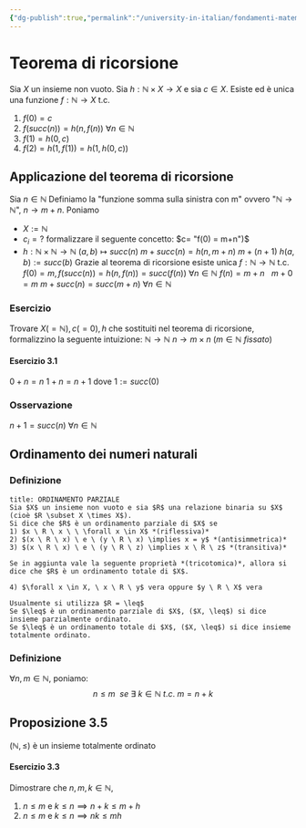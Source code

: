 ```yaml
---
{"dg-publish":true,"permalink":"/university-in-italian/fondamenti-matematici-per-l-informatica/teoria/teorema-di-ricorsione/"}
---
```


# Teorema di ricorsione
Sia $X$ un insieme non vuoto. Sia $h: \mathbb N \times X \rightarrow X$ e sia $c \in X$.
Esiste ed è unica una funzione $f:\mathbb N \rightarrow X$ t.c. 
1) $f(0) = c$
2) $f(succ(n)) = h(n,f(n)) \ \forall n \in \mathbb N$
3) $f(1) = h(0,c)$
4) $f(2) = h(1, f(1)) = h(1,h(0,c))$
 ## Applicazione del teorema di ricorsione
 Sia $n \in \mathbb N$
 Definiamo la "funzione somma sulla sinistra con m" ovvero "$\mathbb N \rightarrow \mathbb N$", $n \rightarrow m+n$.
 Poniamo 
 - $X:=\mathbb N$
 - $c_i=?$ formalizzare il seguente concetto: $c= "f(0) = m+n")$
 - $h:\mathbb N \times \mathbb N \rightarrow \mathbb N$
	  $(a,b) \longmapsto succ(n)$
	$m + succ(n) = h(n, m+n)$
	$m+(n+1)$
	$h(a,b):=succ(b)$
Grazie al teorema di ricorsione esiste unica 
$f:\mathbb N \rightarrow \mathbb N$ t.c. $f(0) = m, f(succ(n)) = h(n,f(n)) = succ(f(n)) \ \forall n \in \mathbb N$
$f(n) = m+n \ \ \ m+0=m$
								$m+succ(n) = succ(m+n) \ \forall n \in \mathbb N$
### Esercizio
Trovare $X(=\mathbb N),c(=0),h$ che sostituiti nel teorema di ricorsione, formalizzino la seguente intuizione: 
$\mathbb N \rightarrow \mathbb N$
$n \rightarrow m \times n \ (m \in \mathbb N \ fissato)$
#### Esercizio 3.1
$0+n=n$
$1+n=n+1$
dove $1:=succ(0)$
### Osservazione
$n+1=succ(n) \ \forall n \in \mathbb N$

## Ordinamento dei numeri naturali
### Definizione
```ad-info
title: ORDINAMENTO PARZIALE
Sia $X$ un insieme non vuoto e sia $R$ una relazione binaria su $X$ (cioè $R \subset X \times X$).
Si dice che $R$ è un ordinamento parziale di $X$ se
1) $x \ R \ x \ \ \forall x \in X$ *(riflessiva)*
2) $(x \ R \ x) \ e \ (y \ R \ x) \implies x = y$ *(antisimmetrica)*
3) $(x \ R \ x) \ e \ (y \ R \ z) \implies x \ R \ z$ *(transitiva)*

Se in aggiunta vale la seguente proprietà *(tricotomica)*, allora si dice che $R$ è un ordinamento totale di $X$.

4) $\forall x \in X, \ x \ R \ y$ vera oppure $y \ R \ X$ vera

Usualmente si utilizza $R = \leq$
Se $\leq$ è un ordinamento parziale di $X$, ($X, \leq$) si dice insieme parzialmente ordinato.
Se $\leq$ è un ordinamento totale di $X$, ($X, \leq$) si dice insieme totalmente ordinato.
```
### Definizione
$\forall n,m \in \mathbb N$, poniamo:
$$n \leq m \ \ se \ \exists \ k \in \mathbb N \ t.c. \ m=n+k$$
## Proposizione 3.5
$(\mathbb N, \leq)$ è un insieme totalmente ordinato

#### Esercizio 3.3
Dimostrare che $n,m,k \in \mathbb N,$
1) $n \leq m$ e $k \leq n \implies n+k \leq m+h$
2) $n \leq m$ e $k \leq n \implies nk \leq mh$
